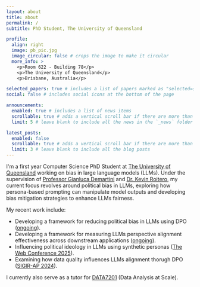 ```yaml
---
layout: about
title: about
permalink: /
subtitle: PhD Student, The University of Queensland

profile:
  align: right
  image: pb_pic.jpg
  image_circular: false # crops the image to make it circular
  more_info: >
    <p>Room 622 - Building 78</p>
    <p>The University of Queensland</p>
    <p>Brisbane, Australia</p>

selected_papers: true # includes a list of papers marked as "selected={true}"
social: false # includes social icons at the bottom of the page

announcements:
  enabled: true # includes a list of news items
  scrollable: true # adds a vertical scroll bar if there are more than 3 news items
  limit: 5 # leave blank to include all the news in the `_news` folder

latest_posts:
  enabled: false
  scrollable: true # adds a vertical scroll bar if there are more than 3 new posts items
  limit: 3 # leave blank to include all the blog posts
---
```


I'm a first year Computer Science PhD Student at [The University of Queensland](https://www.uq.edu.au/) working on bias in large language models (LLMs). Under the supervision of [Professor Gianluca Demartini](https://www.gianlucademartini.net/) and [Dr. Kevin Roitero](https://kevinroitero.com/), my current focus revolves around political bias in LLMs, exploring how persona-based prompting can manipulate model outputs and developing bias mitigation strategies to enhance LLMs fairness.

My recent work include:
- Developing a framework for reducing political bias in LLMs using DPO (<u>ongoing</u>).
- Developing a framework for measuring LLMs perspective alignment effectiveness across downstream applications (<u>ongoing</u>).
- Influencing political ideology in LLMs using synthetic personas ([The Web Conference 2025](https://dl.acm.org/doi/abs/10.1145/3701716.3715578)).
- Examining how data quality influences LLMs alignment thorugh DPO ([SIGIR-AP 2024](https://dl.acm.org/doi/10.1145/3673791.3698411)).

I currently also serve as a tutor for [DATA7201](https://programs-courses.uq.edu.au/course.html?course_code=DATA7201) (Data Analysis at Scale).